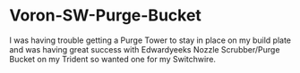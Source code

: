 # Voron-SW-Purge-Bucket
I was having trouble getting a Purge Tower to stay in place on my build plate and was having great success with Edwardyeeks Nozzle Scrubber/Purge Bucket on my Trident so wanted one for my Switchwire.
